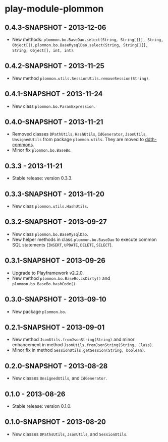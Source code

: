 play-module-plommon
===================

0.4.3-SNAPSHOT - 2013-12-06
---------------------------
- New methods: `plommon.bo.BaseDao.select(String, String[][], String, Object[])`, `plommon.bo.BaseMysqlDao.select(String, String[][], String, Object[], int, int)`.


0.4.2-SNAPSHOT - 2013-11-25
---------------------------
- New method `plommon.utils.SessionUtils.removeSession(String)`.


0.4.1-SNAPSHOT - 2013-11-24
---------------------------
- New class `plommon.bo.ParamExpression`.


0.4.0-SNAPSHOT - 2013-11-21
---------------------------
- Removed classes `DPathUtils`, `HashUtils`, `IdGenerator`, `JsonUtils`, `UnsignedUtils` from package `plommon.utils`.
They are moved to [ddth-commons](https://github.com/DDTH/ddth-commons).
- Minor fix `plommon.bo.BaseBo`.


0.3.3 - 2013-11-21
------------------
- Stable release: version 0.3.3.


0.3.3-SNAPSHOT - 2013-11-20
---------------------------
- New class `plommon.utils.HashUtils`.


0.3.2-SNAPSHOT - 2013-09-27
---------------------------
- New class `plommon.bo.BaseMysqlDao`.
- New helper methods in class `plommon.bo.BaseDao` to execute common SQL statements (`INSERT`, `UPDATE`, `DELETE`, `SELECT`).


0.3.1-SNAPSHOT - 2013-09-26
---------------------------
- Upgrade to Playframework v2.2.0.
- New method `plommon.bo.BaseBo.isDirty()` and `plommon.bo.BaseBo.hashCode()`.


0.3.0-SNAPSHOT - 2013-09-10
---------------------------
- New package `plommon.bo`.


0.2.1-SNAPSHOT - 2013-09-01
---------------------------
- New method `JsonUtils.fromJsonString(String)` and minor enhancement in method `JsonUtils.fromJsonString(String, Class)`.
- Minor fix in method `SessionUtils.getSession(String, boolean)`.


0.2.0-SNAPSHOT - 2013-08-28
---------------------------
- New classes `UnsignedUtils`, and `IdGenerator`.


0.1.0 - 2013-08-26
------------------
- Stable release: version 0.1.0.


0.1.0-SNAPSHOT - 2013-08-20
---------------------------
- New classes `DPathsUtils`, `JsonUtils`, and `SessionUtils`.
